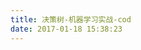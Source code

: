 ```yaml
---
title: 决策树-机器学习实战-cod
date: 2017-01-18 15:38:23
---
```


<script src="https://gist.github.com/WeihuaGu/586ec1a617c9ddb868ed1ef927ac7431.js"></script>
